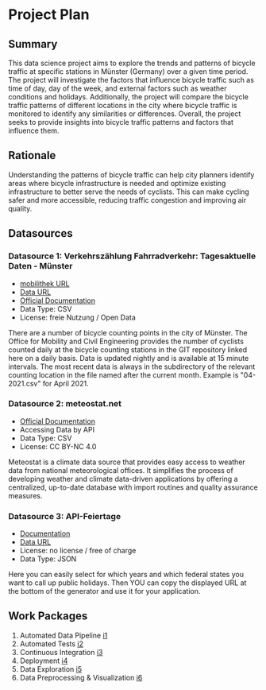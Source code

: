 # Project Plan

## Summary

<!-- Describe your data science project in max. 5 sentences. -->
This data science project aims to explore the trends and patterns of bicycle traffic at specific stations in Münster (Germany) over a given time period. The project will investigate the factors that influence bicycle traffic such as time of day, day of the week, and external factors such as weather conditions and holidays. Additionally, the project will compare the bicycle traffic patterns of different locations in the city where bicycle traffic is monitored to identify any similarities or differences. Overall, the project seeks to provide insights into bicycle traffic patterns and factors that influence them.

## Rationale

<!-- Outline the impact of the analysis, e.g. which pains it solves. -->
Understanding the patterns of bicycle traffic can help city planners identify areas where bicycle infrastructure is needed and optimize existing infrastructure to better serve the needs of cyclists. This can make cycling safer and more accessible, reducing traffic congestion and improving air quality.

## Datasources

<!-- Describe each datasources you plan to use in a section. Use the prefic "DatasourceX" where X is the id of the datasource. -->

### Datasource 1: Verkehrszählung Fahrradverkehr: Tagesaktuelle Daten - Münster
* [mobilithek URL](https://mobilithek.info/offers/-6901989592576801458)
* [Data URL](https://github.com/od-ms/radverkehr-zaehlstellen)
* [Official Documentation](https://opendata.stadt-muenster.de/dataset/verkehrsz%C3%A4hlung-fahrradverkehr-tagesaktuelle-daten/resource/c072d000-ffb3-4e79-8811)
* Data Type: CSV
* License: freie Nutzung / Open Data

There are a number of bicycle counting points in the city of Münster. The Office for Mobility and Civil Engineering provides the number of cyclists counted daily at the bicycle counting stations in the GIT repository linked here on a daily basis.
Data is updated nightly and is available at 15 minute intervals. The most recent data is always in the subdirectory of the relevant counting location in the file named after the current month. Example is "04-2021.csv" for April 2021.

### Datasource 2: meteostat.net
* [Official Documentation](https://dev.meteostat.net/guide.html)
* Accessing Data by API
* Data Type: CSV
* License: CC BY-NC 4.0

Meteostat is a climate data source that provides easy access to weather data from national meteorological offices. It simplifies the process of developing weather and climate data-driven applications by offering a centralized, up-to-date database with import routines and quality assurance measures.


### Datasource 3: API-Feiertage
* [Documentation](https://www.api-feiertage.de/)
* [Data URL](https://get.api-feiertage.de/?years=2023&states=nw)
* License: no license / free of charge
* Data Type: JSON


Here you can easily select for which years and which federal states you want to call up public holidays. Then YOU can copy the displayed URL at the bottom of the generator and use it for your application.



## Work Packages
<!-- List of work packages ordered sequentially, each pointing to an issue with more details. -->
1. Automated Data Pipeline [i1](https://github.com/martinreimer/FAU-SS23-DataEngineering/issues/1)
2. Automated Tests [i2](https://github.com/martinreimer/FAU-SS23-DataEngineering/issues/2)
3. Continuous Integration [i3](https://github.com/martinreimer/FAU-SS23-DataEngineering/issues/3)
4. Deployment [i4](https://github.com/martinreimer/FAU-SS23-DataEngineering/issues/4)
5. Data Exploration [i5](https://github.com/martinreimer/FAU-SS23-DataEngineering/issues/5)
6. Data Preprocessing & Visualization [i6](https://github.com/martinreimer/FAU-SS23-DataEngineering/issues/6)

